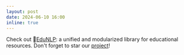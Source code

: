 ```yaml
---
layout: post
date: 2024-06-10 16:00
inline: true
---
```


Check out 📑[EduNLP](https://arxiv.org/pdf/2406.01276): a unified and modularized library for educational resources. Don't forget to star our [project](https://github.com/bigdata-ustc/EduNLP)!